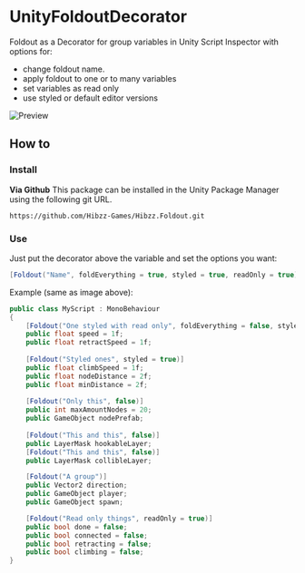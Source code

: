 # UnityFoldoutDecorator
Foldout as a Decorator for group variables in Unity Script Inspector with options for:

* change foldout name.
* apply foldout to one or to many variables
* set variables as read only
* use styled or default editor versions

![Preview](https://user-images.githubusercontent.com/5109640/132052832-8a50bbc2-5c90-4037-b926-cc6da6cf6c2e.png)

## How to

### Install
**Via Github**
This package can be installed in the Unity Package Manager using the following git URL.
```
https://github.com/Hibzz-Games/Hibzz.Foldout.git
```

### Use

Just put the decorator above the variable and set the options you want:
```csharp
[Foldout("Name", foldEverything = true, styled = true, readOnly = true)]
```

Example (same as image above):
```csharp
public class MyScript : MonoBehaviour
{
    [Foldout("One styled with read only", foldEverything = false, styled = true, readOnly = true)]
    public float speed = 1f;
    public float retractSpeed = 1f;
    
    [Foldout("Styled ones", styled = true)]
    public float climbSpeed = 1f;
    public float nodeDistance = 2f;
    public float minDistance = 2f;
    
    [Foldout("Only this", false)]
    public int maxAmountNodes = 20;
    public GameObject nodePrefab;
    
    [Foldout("This and this", false)]
    public LayerMask hookableLayer;
    [Foldout("This and this", false)]
    public LayerMask collibleLayer;

    [Foldout("A group")]
    public Vector2 direction;
    public GameObject player;
    public GameObject spawn;

    [Foldout("Read only things", readOnly = true)]
    public bool done = false;
    public bool connected = false;
    public bool retracting = false;
    public bool climbing = false;
}
```
